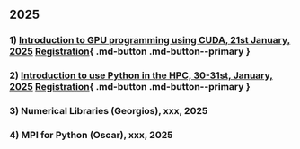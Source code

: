 ## **2025**

### 1) [Introduction to GPU programming using CUDA, 21st January, 2025](../cuda/index.md) [Registration](https://eur01.safelinks.protection.outlook.com/?url=https%3A%2F%2Fevents.eurocc.lu%2Fintroduction-to-gpu-programming-using-cuda&data=05%7C02%7Cezhilmathi.krishnasamy%40uni.lu%7C496380009d3f4a6cee6e08dd200e344b%7C445a9c950f9d49539db1bc4a45dd1220%7C0%7C0%7C638701967579041656%7CUnknown%7CTWFpbGZsb3d8eyJFbXB0eU1hcGkiOnRydWUsIlYiOiIwLjAuMDAwMCIsIlAiOiJXaW4zMiIsIkFOIjoiTWFpbCIsIldUIjoyfQ%3D%3D%7C0%7C%7C%7C&sdata=MKBauwEbrb2Lq6sPjbAgjvlKtBrER6RFK3hGcSuQrMI%3D&reserved=0){ .md-button .md-button--primary }

### 2) [Introduction to use Python in the HPC, 30-31st, January, 2025](../python/index.md) [Registration](https://eur01.safelinks.protection.outlook.com/?url=https%3A%2F%2Fevents.eurocc.lu%2Fintroduction-to-use-python-in-the-hpc&data=05%7C02%7Cezhilmathi.krishnasamy%40uni.lu%7C496380009d3f4a6cee6e08dd200e344b%7C445a9c950f9d49539db1bc4a45dd1220%7C0%7C0%7C638701967579068409%7CUnknown%7CTWFpbGZsb3d8eyJFbXB0eU1hcGkiOnRydWUsIlYiOiIwLjAuMDAwMCIsIlAiOiJXaW4zMiIsIkFOIjoiTWFpbCIsIldUIjoyfQ%3D%3D%7C0%7C%7C%7C&sdata=BXtx4mfiMdeZgTa%2FtXf3V1QisF0UMLOyJYQLn2gfLMw%3D&reserved=0){ .md-button .md-button--primary }	

### 3) Numerical Libraries (Georgios), xxx, 2025

### 4) MPI for Python (Oscar), xxx, 2025